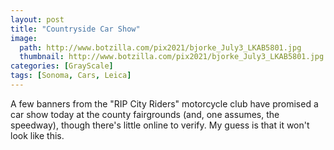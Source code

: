 ```yaml
---
layout: post
title: "Countryside Car Show"
image:
  path: http://www.botzilla.com/pix2021/bjorke_July3_LKAB5801.jpg
  thumbnail: http://www.botzilla.com/pix2021/bjorke_July3_LKAB5801.jpg
categories: [GrayScale]
tags: [Sonoma, Cars, Leica]
---
```



A few banners from the "RIP City Riders" motorcycle club have promised a car show today at the county fairgrounds (and, one assumes, the speedway), though there's little online to verify. My guess is that it won't look like this.



